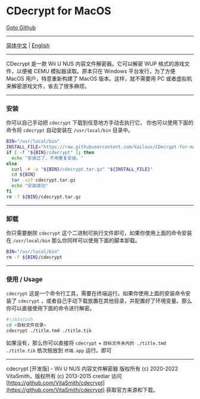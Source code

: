 # CDecrypt for MacOS

[Goto Github](https://github.com/kailous/CDecrypt-for-mac)

----

[简体中文](./README.md) | [English](./README-EN.md)

----

CDecrypt 是一款 Wii U NUS 内容文件解密器。它可以解密 WUP 格式的游戏文件，以便被 CEMU 模拟器读取。原本只在 Windows 平台发行，为了方便 MacOS 用户，特意重新构建了 MacOS 版本。这样，就不需要用 PC 或者虚拟机来解密游戏文件，省去了很多麻烦。

----

### 安装

你可以自己手动把 `cdecrypt` 下载到任意地方手动去执行它。
你也可以使用下面的命令将 `cdecrypt` 自动安装在 `/usr/local/bin` 目录中。
```zsh
BIN="/usr/local/bin"
INSTALL_FILE="https://raw.githubusercontent.com/kailous/CDecrypt-for-mac/main/cdecrypt.tar.gz"
if [ -f "${BIN}/cdecrypt" ]; then
  echo "安装过了，不用重复安装。"
else
  curl -# -o "${BIN}/cdecrypt.tar.gz" "${INSTALL_FILE}"
  cd ${BIN}
  tar -xzf cdecrypt.tar.gz
  echo "安装成功"
fi
rm -f ${BIN}/cdecrypt.tar.gz
```

----

### 卸载
你只需要删除 `cdecrypt` 这个二进制可执行文件即可，如果你使用上面的命令安装在 `/usr/local/bin` 那么你同样可以使用下面的脚本卸载。
```zsh
BIN="/usr/local/bin"
rm -f ${BIN}/cdecrypt
```

----

### 使用 / Usage
`cdecrypt` 这是一个命令行工具，需要在终端运行。如果你使用上面的安装命令安装了 `cdecrypt` ，或者自己手动下载放置在其他目录，并配置好了环境变量。那么你可以直接使用下面的命令进行解密。

```zsh
#!/bin/zsh
cd <目标文件目录>
cdecrypt ./title.tmd ./title.tik
```
如果没有，那么你可以直接将 `cdecrypt` + `目标文件夹内的 ./title.tmd ./title.tik` 依次拖放到 `终端.app` 运行。即可 

----

cdecrypt [开发版] - Wii U NUS 内容文件解密器
版权所有 (c) 2020-2022 VitaSmith，版权所有 (c) 2013-2015 crediar
访问 [https://github.com/VitaSmith/cdecrypt](https://github.com/VitaSmith/cdecrypt) 获取官方来源和下载。